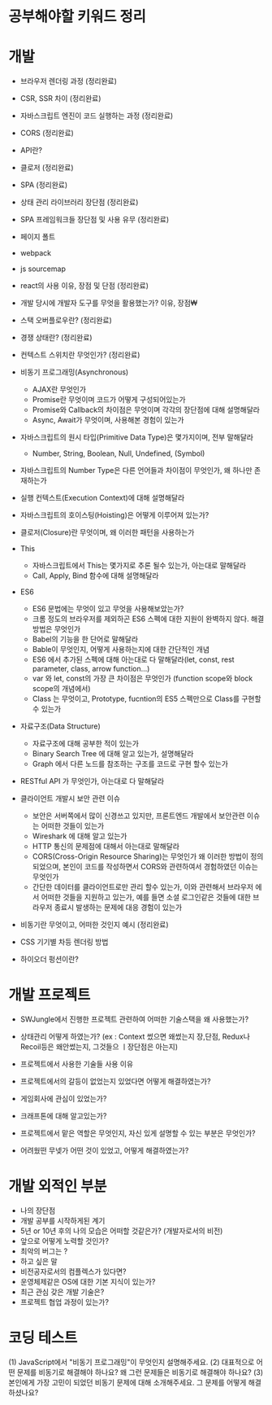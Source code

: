 # 공부해야할 키워드 정리

# 개발

-   브라우저 렌더링 과정 (정리완료)
-   CSR, SSR 차이 (정리완료)
-   자바스크립트 엔진이 코드 실행하는 과정 (정리완료)
-   CORS (정리완료)
-   API란?
-   클로저 (정리완료)
-   SPA (정리완료)
-   상태 관리 라이브러리 장단점 (정리완료)
-   SPA 프레임워크들 장단점 및 사용 유무 (정리완료)
-   페이지 폴트
-   webpack
-   js sourcemap
-   react의 사용 이유, 장점 및 단점 (정리완료)
-   개발 당시에 개발자 도구를 무엇을 활용했는가? 이유, 장점₩
-   스택 오버플로우란? (정리완료)
-   경쟁 상태란? (정리완료)
-   컨텍스트 스위치란 무엇인가? (정리완료)
-   비동기 프로그래밍(Asynchronous)

    -   AJAX란 무엇인가
    -   Promise란 무엇이며 코드가 어떻게 구성되어있는가
    -   Promise와 Callback의 차이점은 무엇이며 각각의 장단점에 대해 설명해달라
    -   Async, Await가 무엇이며, 사용해본 경험이 있는가

-   자바스크립트의 원시 타입(Primitive Data Type)은 몇가지이며, 전부 말해달라

    -   Number, String, Boolean, Null, Undefined, (Symbol)

-   자바스크립트의 Number Type은 다른 언어들과 차이점이 무엇인가, 왜 하나만 존재하는가

-   실행 컨텍스트(Execution Context)에 대해 설명해달라
-   자바스크립트의 호이스팅(Hoisting)은 어떻게 이루어져 있는가?
-   클로저(Closure)란 무엇이며, 왜 이러한 패턴을 사용하는가

-   This

    -   자바스크립트에서 This는 몇가지로 추론 될수 있는가, 아는대로 말해달라
    -   Call, Apply, Bind 함수에 대해 설명해달라

-   ES6

    -   ES6 문법에는 무엇이 있고 무엇을 사용해보았는가?
    -   크롬 정도의 브라우저를 제외하곤 ES6 스펙에 대한 지원이 완벽하지 않다. 해결방법은 무엇인가
    -   Babel의 기능을 한 단어로 말해달라
    -   Bable이 무엇인지, 어떻게 사용하는지에 대한 간단적인 개념
    -   ES6 에서 추가된 스펙에 대해 아는대로 다 말해달라(let, const, rest parameter, class, arrow function...)
    -   var 와 let, const의 가장 큰 차이점은 무엇인가 (function scope와 block scope의 개념에서)
    -   Class 는 무엇이고, Prototype, fucntion의 ES5 스펙만으로 Class를 구현할수 있는가

-   자료구조(Data Structure)

    -   자료구조에 대해 공부한 적이 있는가
    -   Binary Search Tree 에 대해 알고 있는가, 설명해달라
    -   Graph 에서 다른 노드를 참조하는 구조를 코드로 구현 할수 있는가

-   RESTful API 가 무엇인가, 아는대로 다 말해달라

-   클라이언트 개발시 보안 관련 이슈

    -   보안은 서버쪽에서 많이 신경쓰고 있지만, 프론트엔드 개발에서 보안관련 이슈는 어떠한 것들이 있는가
    -   Wireshark 에 대해 알고 있는가
    -   HTTP 통신의 문제점에 대해서 아는대로 말해달라
    -   CORS(Cross-Origin Resource Sharing)는 무엇인가 왜 이러한 방법이 정의 되었으며, 본인이 코드를 작성하면서 CORS와 관련하여서 경험하였던 이슈는 무엇인가
    -   간단한 데이터를 클라이언트로만 관리 할수 있는가, 이와 관련해서 브라우저 에서 어떠한 것들을 지원하고 있는가, 예를 들면 소셜 로그인같은 것들에 대한 브라우저 종료시 발생하는 문제에 대응 경험이 있는가

-   비동기란 무엇이고, 어떠한 것인지 예시 (정리완료)
-   CSS 기기별 차등 렌더링 방법
-   하이오더 펑션이란?

# 개발 프로젝트

-   SWJungle에서 진행한 프로젝트 관련하여 어떠한 기술스택을 왜 사용했는가?
-   상태관리 어떻게 하였는가? (ex : Context 썼으면 왜썼는지 장,단점, Redux나 Recoil등은 왜안썼는지, 그것들으 ㅣ장단점은 아는지)
-   프로젝트에서 사용한 기술들 사용 이유

-   프로젝트에서의 갈등이 없었는지 있었다면 어떻게 해결하였는가?
-   게임회사에 관심이 있었는가?
-   크래프톤에 대해 알고있는가?
-   프로젝트에서 맡은 역할은 무엇인지, 자신 있게 설명할 수 있는 부분은 무엇인가?
-   어려웠떤 무넺가 어떤 것이 있었고, 어떻게 해결하였는가?

# 개발 외적인 부분

-   나의 장단점
-   개발 공부를 시작하게된 계기
-   5년 or 10년 후의 나의 모습은 어떠할 것같은가? (개발자로서의 비전)
-   앞으로 어떻게 노력할 것인가?
-   최악의 버그는 ?
-   하고 싶은 말
-   비전공자로서의 컴플렉스가 있다면?
-   운영체제같은 OS에 대한 기본 지식이 있는가?
-   최근 관심 갖은 개발 기술은?
-   프로젝트 협업 과정이 있는가?

# 코딩 테스트

(1) JavaScript에서 "비동기 프로그래밍"이 무엇인지 설명해주세요.
(2) 대표적으로 어떤 문제를 비동기로 해결해야 하나요? 왜 그런 문제들은 비동기로 해결해야 하나요?
(3) 본인에게 가장 고민이 되었던 비동기 문제에 대해 소개해주세요. 그 문제를 어떻게 해결하셨나요?
